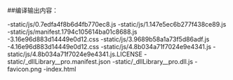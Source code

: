 ##编译输出内容：

-static/js/0.7edfa4f8b6d4fb770ec8.js
-static/js/1.147e5ec6b277f438ce89.js
-static/js/manifest.1794c105614ba01c8688.js
-3.16e96d883d14449e0d12.css
-static/js/3.9689b58a1a73f5d86adf.js
-4.16e96d883d14449e0d12.css
-static/js/4.8b034a71f7024e9e4341.js
-static/js/4.8b034a71f7024e9e4341.js.LICENSE
-static/_dllLibrary__pro.manifest.json
-static/_dllLibrary__pro.dll.js
-favicon.png
-index.html
